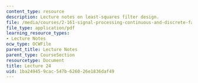 ```yaml
---
content_type: resource
description: Lecture notes on least-squares filter design.
file: /media/courses/2-161-signal-processing-continuous-and-discrete-fall-2008/1ba249459cac547b626026e1836daf49_lecture_24.pdf
file_type: application/pdf
learning_resource_types:
- Lecture Notes
ocw_type: OCWFile
parent_title: Lecture Notes
parent_type: CourseSection
resourcetype: Document
title: Lecture 24
uid: 1ba24945-9cac-547b-6260-26e1836daf49
---
```

